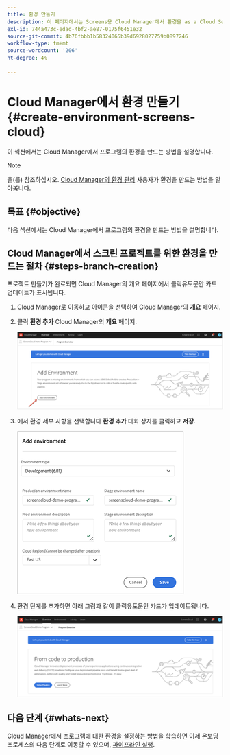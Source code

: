 ```yaml
---
title: 환경 만들기
description: 이 페이지에서는 Screens용 Cloud Manager에서 환경을 as a Cloud Service으로 만드는 방법에 대해 설명합니다.
exl-id: 744a473c-edad-4bf2-ae87-0175f6451e32
source-git-commit: 4b76fbbb1b58324065b39d6928027759b0897246
workflow-type: tm+mt
source-wordcount: '206'
ht-degree: 4%

---
```


# Cloud Manager에서 환경 만들기 {#create-environment-screens-cloud}

이 섹션에서는 Cloud Manager에서 프로그램의 환경을 만드는 방법을 설명합니다.

>[!NOTE]
>을(를) 참조하십시오. [Cloud Manager의 환경 관리](https://experienceleague.adobe.com/docs/experience-manager-cloud-service/implementing/using-cloud-manager/manage-environments.html?lang=en) 사용자가 환경을 만드는 방법을 알아봅니다.

## 목표 {#objective}

다음 섹션에서는 Cloud Manager에서 프로그램의 환경을 만드는 방법을 설명합니다.

## Cloud Manager에서 스크린 프로젝트를 위한 환경을 만드는 절차 {#steps-branch-creation}

프로젝트 만들기가 완료되면 Cloud Manager의 개요 페이지에서 클릭유도문안 카드 업데이트가 표시됩니다.

1. Cloud Manager로 이동하고 아이콘을 선택하여 Cloud Manager의 **개요** 페이지.

1. 클릭 **환경 추가** Cloud Manager의 **개요** 페이지.

   ![이미지](/help/screens-cloud/assets/onboarding/add-environ1.png)

1. 에서 환경 세부 사항을 선택합니다 **환경 추가** 대화 상자를 클릭하고 **저장**.

   ![이미지](/help/screens-cloud/assets/onboarding/add-environ2.png)

1. 환경 단계를 추가하면 아래 그림과 같이 클릭유도문안 카드가 업데이트됩니다.

   ![이미지](/help/screens-cloud/assets/onboarding/add-environ3a.png)

## 다음 단계 {#whats-next}

Cloud Manager에서 프로그램에 대한 환경을 설정하는 방법을 학습하면 이제 온보딩 프로세스의 다음 단계로 이동할 수 있으며, [파이프라인 실행](/help/screens-cloud/onboarding-screens-cloud/running-a-pipeline.md).
